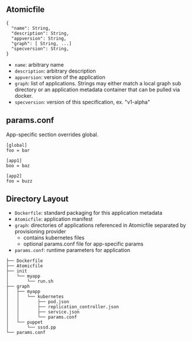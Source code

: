 ## Atomicfile

```
{
  "name": String,
  "description": String,
  "appversion": String,
  "graph": [ String, ...]
  "specversion": String,
}
```

* `name`: arbitrary name
* `description`: arbitrary description
* `appversion`: version of the application
* `graph`: list of applications. Strings may either match a local graph sub directory or an application metadata container that can be pulled via docker.
* `specversion`: version of this specification, ex. "v1-alpha"

## params.conf

App-specific section overrides global.

```
[global]
foo = bar

[app1]
boo = baz

[app2]
foo = buzz
```


## Directory Layout

* `Dockerfile`: standard packaging for this application metadata
* `Atomicfile`: application manifest
* `graph`: directories of applications referenced in Atomicfile separated by provisioning provider
  * contains kubernetes files
  * optional params.conf file for app-specific params
* `params.conf`: runtime parameters for application


```
├── Dockerfile
├── Atomicfile
├── init
│   └── myapp
│       └── run.sh
├── graph
│   ├── myapp
│   │   └── kubernetes 
│   │       ├── pod.json
│   │       ├── replication_controller.json
│   │       ├── service.json
│   │       └── params.conf
│   └── puppet
│       └── sssd.pp
└── params.conf

```

